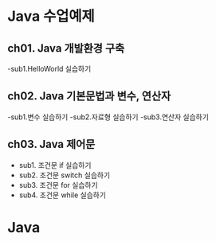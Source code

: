 # Java 수업예제


## ch01. Java 개발환경 구축
-sub1.HelloWorld 실습하기

## ch02. Java 기본문법과 변수, 연산자
-sub1.변수 실습하기
-sub2.자료형 실습하기
-sub3.연산자 실습하기


## ch03. Java 제어문
- sub1. 조건문 if 실습하기
- sub2. 조건문 switch 실습하기
- sub3. 조건문 for 실습하기
- sub4. 조건문 while 실습하기
# Java
